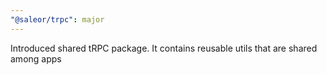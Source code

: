 ```yaml
---
"@saleor/trpc": major
---
```


Introduced shared tRPC package. It contains reusable utils that are shared among apps
